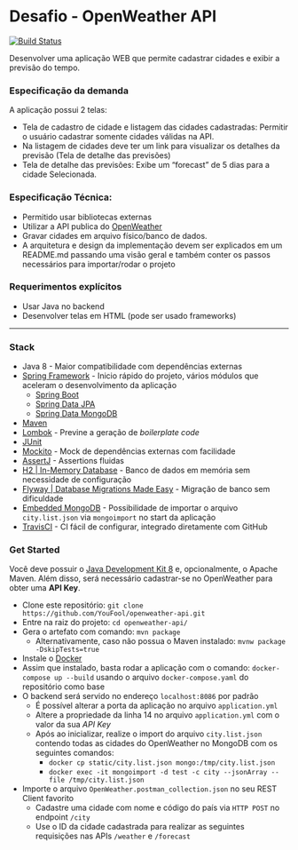 # Desafio - OpenWeather API 
[![Build Status](https://travis-ci.org/YouFool/openweather-api.svg?branch=master)](https://travis-ci.org/YouFool/openweather-api)

Desenvolver uma aplicação WEB que permite cadastrar cidades e exibir a previsão do
tempo.

### Especificação da demanda

A aplicação possui 2 telas:
* Tela de cadastro de cidade e listagem das cidades cadastradas: Permitir o usuário
cadastrar somente cidades válidas na API.
* Na listagem de cidades deve ter um link para visualizar os detalhes da previsão (Tela de
detalhe das previsões)
* Tela de detalhe das previsões: Exibe um “forecast” de 5 dias para a cidade
Selecionada.


### Especificação Técnica:
* Permitido usar bibliotecas externas
* Utilizar a API publica do [OpenWeather](http://openweathermap.org/api)
* Gravar cidades em arquivo físico/banco de dados.
* A arquitetura e design da implementação devem ser explicados em um
README.md passando uma visão geral e também conter os passos necessários
para importar/rodar o projeto

### Requerimentos explícitos
* Usar Java no backend
* Desenvolver telas em HTML (pode ser usado frameworks)

---

### Stack
* Java 8 - Maior compatibilidade com dependências externas
*  [Spring Framework](https://spring.io/) - Inicio rápido do projeto, vários módulos que aceleram o desenvolvimento da aplicação
    * [Spring Boot](https://spring.io/projects/spring-boot)
    * [Spring Data JPA](https://spring.io/projects/spring-data-jpa)
    * [Spring Data MongoDB](https://spring.io/projects/spring-data-mongodb)
* [Maven](https://maven.apache.org/)
* [Lombok](https://github.com/rzwitserloot/lombok) - Previne a geração de *boilerplate code* 
* [JUnit](https://github.com/junit-team/junit5)
* [Mockito](https://github.com/mockito/mockito) - Mock de dependências externas com facilidade
* [AssertJ](https://github.com/joel-costigliola/assertj-core) - Assertions fluidas
* [H2 | In-Memory Database](https://www.h2database.com/html/main.html) - Banco de dados em memória sem necessidade de configuração
* [Flyway | Database Migrations Made Easy](https://github.com/flyway/flyway) - Migração de banco sem dificuldade
* [Embedded MongoDB](https://github.com/flapdoodle-oss/de.flapdoodle.embed.mongo) - Possibilidade de importar o arquivo `city.list.json` via `mongoimport` no start da  aplicação
* [TravisCI](https://travis-ci.org/) - CI fácil de configurar, integrado diretamente com GitHub

### Get Started
Você deve possuir o [Java Development Kit 8](http://openjdk.java.net/install/) e, opcionalmente, o Apache Maven. Além disso, será necessário cadastrar-se no OpenWeather para obter uma **API Key**.

* Clone este repositório: `git clone https://github.com/YouFool/openweather-api.git`
* Entre na raiz do projeto: `cd openweather-api/`
* Gera o artefato com comando: `mvn package`
   * Alternativamente, caso não possua o Maven instalado: `mvnw package -DskipTests=true`
* Instale o [Docker](https://www.docker.com/) 
* Assim que instalado, basta rodar a aplicação com o comando: `docker-compose up --build` usando o arquivo `docker-compose.yaml` do repositório como base 
* O backend será servido no endereço `localhost:8086` por padrão
    * É possível alterar a porta da aplicação no arquivo `application.yml`
    * Altere a propriedade da linha 14 no arquivo `application.yml` com o valor da sua *API Key*
    * Após ao inicializar, realize o import do arquivo `city.list.json` contendo todas as cidades do OpenWeather no MongoDB com os seguintes comandos:
        * `docker cp static/city.list.json mongo:/tmp/city.list.json`
        * `docker exec -it mongoimport -d test -c city --jsonArray --file /tmp/city.list.json` 
* Importe o arquivo `OpenWeather.postman_collection.json` no seu REST Client favorito
    * Cadastre uma cidade com nome e código do país via `HTTP POST` no endpoint `/city`
    * Use o ID da cidade cadastrada para realizar as seguintes requisições nas APIs `/weather` e `/forecast`

